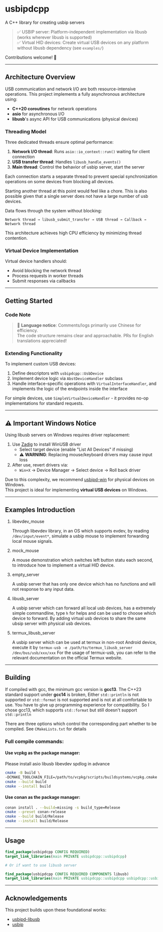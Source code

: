 # usbipdcpp

A C++ library for creating usbip servers

> ✅ USBIP server: Platform-independent implementation via libusb (works wherever libusb is supported)  
> ✅ Virtual HID devices: Create virtual USB devices on any platform without libusb dependency (see `examples/`)

Contributions welcome! 🚀

---

## Architecture Overview

USB communication and network I/O are both resource-intensive operations. This project implements a fully asynchronous
architecture using:

- **C++20 coroutines** for network operations
- **asio** for asynchronous I/O
- **libusb**'s async API for USB communications (physical devices)

### Threading Model

Three dedicated threads ensure optimal performance:

1. **Network I/O thread**: Runs `asio::io_context::run()` waiting for client connection
2. **USB transfer thread**: Handles `libusb_handle_events()`
3. **Main thread**: Control the behavior of usbip server, start the server

Each connection starts a separate thread to prevent special synchronization operations on some devices from blocking all
devices.

Starting another thread at this point would feel like a chore. This is also possible given that a single server does not
have a large number of usb devices.

Data flows through the system without blocking:

```
Network thread → libusb_submit_transfer → USB thread → Callback → Network thread
```

This architecture achieves high CPU efficiency by minimizing thread contention.

### Virtual Device Implementation

Virtual device handlers should:

- Avoid blocking the network thread
- Process requests in worker threads
- Submit responses via callbacks

---

## Getting Started

### Code Note

> 📝 **Language notice**: Comments/logs primarily use Chinese for efficiency.  
> The code structure remains clear and approachable. PRs for English translations appreciated!

### Extending Functionality

To implement custom USB devices:

1. Define descriptors with `usbipdcpp::UsbDevice`
2. Implement device logic via `AbstDeviceHandler` subclass
3. Handle interface-specific operations with `VirtualInterfaceHandler`, and implements the logic of the endpoints inside
   the interface

For simple devices, use `SimpleVirtualDeviceHandler` - it provides no-op implementations for standard requests.

---

## ⚠️ Important Windows Notice

Using libusb servers on Windows requires driver replacement:

1. Use [Zadig](https://zadig.akeo.ie/) to install WinUSB driver
    - Select target device (enable "List All Devices" if missing)
    - ⚠️ **WARNING**: Replacing mouse/keyboard drivers may cause input loss
2. After use, revert drivers via:
    - `Win+X` → Device Manager → Select device → Roll back driver

Due to this complexity, we recommend [usbipd-win](https://github.com/dorssel/usbipd-win) for physical devices on
Windows.  
This project is ideal for implementing **virtual USB devices** on Windows.

---

## Examples Introduction

1. libevdev_mouse

   Through libevdev library, in an OS which supports evdev, by reading `/dev/input/event*`, simulate a usbip mouse
   to implement forwarding local mouse signals.
2. mock_mouse

   A mouse demonstration which switches left button statu each second, to introduce how to implement a virtual
   HID device.
3. empty_server

   A usbip server that has only one device which has no functions and will not response to any input data.
4. libusb_server

   A usbip server which can forward all local usb devices, has a extremely simple commandline, type `h` for helps
   and can be used to choose which device to forward. By adding virtual usb devices to share the same ubsip server
   with physical usb devices.
5. termux_libusb_server

   A usbip server which can be used at termux in non-root Android device, execute it by
   `termux-usb -e /path/to/termux_libusb_server /dev/bus/usb/xxx/xxx`
   For the usage of termux-usb, you can refer to the relevant documentation on the official Termux website.

---

## Building

If compiled with gcc, the minimum gcc version is **gcc13**. The C++23 standard support under **gcc14** is broken,
Either `std::println` is not supported or `std::format` is not supported and is not at all comfortable to use.
You have to give up programming experience for compatibility.
So I chose gcc13, which supports `std::format` but still doesn't support `std::println`

There are three options which control the corresponding part whether to be compiled.
See `CMakeLists.txt` for details

### Full compile commands:

#### Use vcpkg as the package manager:

Please install asio libusb libevdev spdlog in advance

```bash
cmake -B build \
-DCMAKE_TOOLCHAIN_FILE=/path/to/vcpkg/scripts/buildsystems/vcpkg.cmake
cmake --build build
cmake --install build
```

#### Use conan as the package manager:

```bash
conan install . --build=missing -s build_type=Release
cmake --preset conan-release
cmake --build build/Release
cmake --install build/Release
```

---

## Usage

```cmake
find_package(usbipdcpp CONFIG REQUIRED)
target_link_libraries(main PRIVATE usbipdcpp::usbipdcpp)

# Or if want to use libusb server

find_package(usbipdcpp CONFIG REQUIRED COMPONENTS libusb)
target_link_libraries(main PRIVATE usbipdcpp::usbipdcpp usbipdcpp::usbipdcpp_libusb)
```

---

## Acknowledgements

This project builds upon these foundational works:

- [usbipd-libusb](https://github.com/raydudu/usbipd-libusb)
- [usbip](https://github.com/jiegec/usbip)  